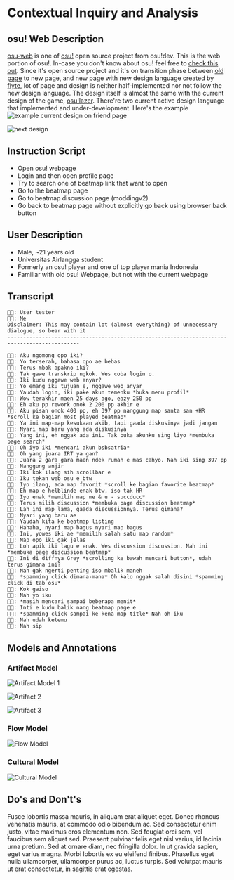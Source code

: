 # Contextual Inquiry and Analysis
## osu! Web Description
[osu-web](https://github.com/ppy/osu-web) is one of [osu!](https://osu.ppy.sh/) open source project from osu!dev. This is the web portion of osu!. In-case you don't know about osu! feel free to [check this out](https://osu.ppy.sh/help/wiki/Welcome). Since it's open source project and it's on transition phase between [old page](https://old.ppy.sh/) to new page, and new page with new design language created by [flyte](https://osu.ppy.sh/users/3103765), lot of page and design is neither half-implemented nor not follow the new design language. The design itself is almost the same with the current design of the game, [osu!lazer](https://github.com/ppy/osu). There're two current active design language that implemented and under-development. Here's the example
![example current design on friend page](img/friend_current_design.png)

![next design](img/friend_next_design.png)

## Instruction Script

- Open osu! webpage
- Login and then open profile page
- Try to search one of beatmap link that want to open 
- Go to the beatmap page
- Go to beatmap discussion page (moddingv2)
- Go back to beatmap page without explicitly go back using browser back button

## User Description

- Male, ~21 years old
- Universitas Airlangga student
- Formerly an osu! player and one of top player mania Indonesia
- Familiar with old osu! Webpage, but not with the current webpage

## Transcript
```
👌🏼: User tester
🤟🏼: Me
Disclaimer: This may contain lot (almost everything) of unnecessary dialogue, so bear with it
---------------------------------------------------------------------------------------------

👌🏼: Aku ngomong opo iki?
🤟🏼: Yo terserah, bahasa opo ae bebas
👌🏼: Terus mbok apakno iki?
🤟🏼: Tak gawe transkrip ngkok. Wes coba login o.
👌🏼: Iki kudu nggawe web anyar?
🤟🏼: Yo emang iku tujuan e, nggawe web anyar
👌🏼: Yaudah login, iki pake akun temenku *buka menu profil*
👌🏼: Wow terakhir maen 25 days ago, eazy 250 pp
🤟🏼: Eh aku pp rework onok 2 200 pp akhir e
👌🏼: Aku pisan onok 400 pp, eh 397 pp nanggung map santa san +HR *scroll ke bagian most played beatmap*
👌🏼: Ya ini map-map kesukaan akib, tapi gaada diskusinya jadi jangan
🤟🏼: Nyari map baru yang ada diskusinya
👌🏼: Yang ini, eh nggak ada ini. Tak buka akunku sing liyo *membuka page search*
👌🏼: Oh iyo iki *mencari akun bsbsatria*
🤟🏼: Oh yang juara IRT ya gan?
👌🏼: Juara 2 gara gara maen ndek rumah e mas cahyo. Nah iki sing 397 pp
🤟🏼: Nanggung anjir
👌🏼: Iki kok ilang sih scrollbar e 
🤟🏼: Iku tekan web osu e btw
👌🏼: Iyo ilang, ada map favorit *scroll ke bagian favorite beatmap*
🤟🏼: Eh map e helblinde enak btw, iso tak HR
👌🏼: Iyo enak *memilih map me & u - succducc*
👌🏼: Terus milih discussion *membuka page discussion beatmap*
👌🏼: Lah ini map lama, gaada discussionnya. Terus gimana?
🤟🏼: Nyari yang baru ae
👌🏼: Yaudah kita ke beatmap listing
🤟🏼: Hahaha, nyari map bagus nyari map bagus
👌🏼: Ini, yowes iki ae *memilih salah satu map random*
🤟🏼: Map opo iki gak jelas 
👌🏼: Loh apik iki lagu e enak. Wes discussion discussion. Nah ini *membuka page discussion beatmap*
👌🏼: Ini di diffnya Grey *scrolling ke bawah mencari button*, udah terus gimana ini?
🤟🏼: Nah gak ngerti penting iso mbalik maneh
👌🏼: *spamming click dimana-mana* Oh kalo nggak salah disini *spamming click di tab osu*
👌🏼: Kok gaiso
🤟🏼: Nah yo iku
👌🏼: *masih mencari sampai beberapa menit*
🤟🏼: Inti e kudu balik nang beatmap page e
👌🏼: *spamming click sampai ke kena map title* Nah oh iku
🤟🏼: Nah udah ketemu
👌🏼: Nah sip
```



## Models and Annotations
### Artifact Model
![Artifact Model 1](img/artifact_1.png)

![Artifact 2](img/artifact_2.png)

![Artifact 3](img/artifact_3.png)

### Flow Model

![Flow Model](img/flow_1.png)
### Cultural Model
![Cultural Model](img/cultural_1.png)
## Do's and Don't's
Fusce lobortis massa mauris, in aliquam erat aliquet eget. Donec rhoncus venenatis mauris, at commodo odio bibendum ac. Sed consectetur enim justo, vitae maximus eros elementum non. Sed feugiat orci sem, vel faucibus sem aliquet sed. Praesent pulvinar felis eget nisl varius, id lacinia urna pretium. Sed at ornare diam, nec fringilla dolor. In ut gravida sapien, eget varius magna. Morbi lobortis ex eu eleifend finibus. Phasellus eget nulla ullamcorper, ullamcorper purus ac, luctus turpis. Sed volutpat mauris ut erat consectetur, in sagittis erat egestas.
